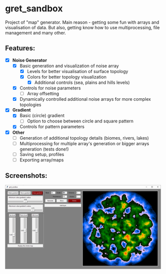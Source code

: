 # gret_sandbox

Project of "map" generator.
Main reason - getting some fun with arrays and visualisation of data. 
But also, getting know how to use multiprocessing, file management and many other.

## Features: 

* [x] **Noise Generator**
    * [x] Basic generation and visualization of noise array
        * [x] Levels for better visualisation of surface topology
        * [x] Colors for better topology visualization
            * [x] Additional controls (sea, plains and hills levels)
    * [x] Controls for noise parameters
        * [ ] Array offsetting
    * [x] Dynamically controlled additional noise arrays for more complex topologies

* [x] **Gradient**
    * [x] Basic (circle) gradient 
        * [ ] Option to choose between circle and square pattern
    * [x] Controls for pattern parameters

* [x] **Other**
    * [ ] Generation of additional topology details (biomes, rivers, lakes)
    * [ ] Multiprocessing for multiple array's generation or bigger arrays generation (tests done!)
    * [ ] Saving setup, profiles
    * [ ] Exporting array/maps

## Screenshots:

![x](/images/screen%2026.10.2020%20controls%20for%20topology%20main%20levels.png)